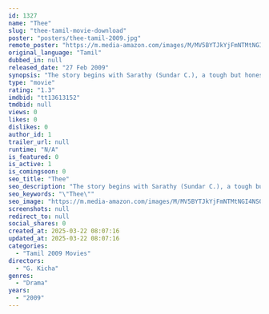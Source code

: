 ```yaml
---
id: 1327
name: "Thee"
slug: "thee-tamil-movie-download"
poster: "posters/thee-tamil-2009.jpg"
remote_poster: "https://m.media-amazon.com/images/M/MV5BYTJkYjFmNTMtNGI4NS00NTEyLTk3YTktNTMyYjYxYjBhMTE3XkEyXkFqcGdeQXVyMTEzNzg0Mjkx._V1_SX300.jpg"
original_language: "Tamil"
dubbed_in: null
released_date: "27 Feb 2009"
synopsis: "The story begins with Sarathy (Sundar C.), a tough but honest cop. Given his straightforward nature, he is the thorn in the flesh for many antisocial elements and politicians. Due to this, he keeps getting transferred from time to..."
type: "movie"
rating: "1.3"
imdbid: "tt13613152"
tmdbid: null
views: 0
likes: 0
dislikes: 0
author_id: 1
trailer_url: null
runtime: "N/A"
is_featured: 0
is_active: 1
is_comingsoon: 0
seo_title: "Thee"
seo_description: "The story begins with Sarathy (Sundar C.), a tough but honest cop. Given his straightforward nature, he is the thorn in the flesh for many antisocial elements and politicians. Due to this, he keeps getting transferred from time to..."
seo_keywords: "\"Thee\""
seo_image: "https://m.media-amazon.com/images/M/MV5BYTJkYjFmNTMtNGI4NS00NTEyLTk3YTktNTMyYjYxYjBhMTE3XkEyXkFqcGdeQXVyMTEzNzg0Mjkx._V1_SX300.jpg"
screenshots: null
redirect_to: null
social_shares: 0
created_at: 2025-03-22 08:07:16
updated_at: 2025-03-22 08:07:16
categories:
  - "Tamil 2009 Movies"
directors:
  - "G. Kicha"
genres:
  - "Drama"
years:
  - "2009"
---
```

